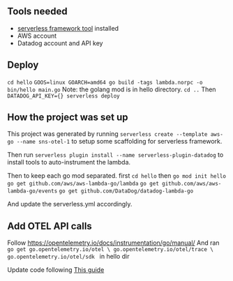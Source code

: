 
## Tools needed
- [serverless framework tool](https://www.serverless.com/) installed
- AWS account
- Datadog account and API key

## Deploy
`cd hello`
`GOOS=linux GOARCH=amd64 go build -tags lambda.norpc -o bin/hello main.go`
Note: the golang mod is in hello directory.
`cd ..`
Then
`DATADOG_API_KEY={} serverless deploy`

## How the project was set up
This project was generated by running
`serverless create --template aws-go --name sns-otel-1` to setup some scaffolding for serverless framework.

Then run `serverless plugin install --name serverless-plugin-datadog` to install tools to auto-instrument the lambda.


Then to keep each go mod separated.
first `cd hello`
then `go mod init hello`
`go get github.com/aws/aws-lambda-go/lambda`
`go get github.com/aws/aws-lambda-go/events`
`go get github.com/DataDog/datadog-lambda-go`

And update the serverless.yml accordingly.

## Add OTEL API calls

Follow
https://opentelemetry.io/docs/instrumentation/go/manual/
And ran
`go get go.opentelemetry.io/otel \
  go.opentelemetry.io/otel/trace \
  go.opentelemetry.io/otel/sdk ` in hello dir


Update code following
[This guide](https://docs.datadoghq.com/tracing/trace_collection/custom_instrumentation/otel_instrumentation/go/)

